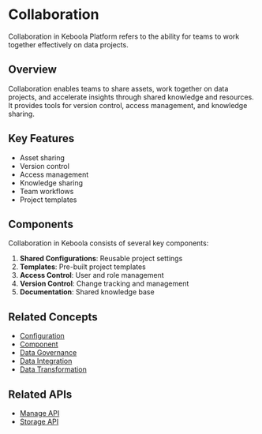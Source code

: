 # Collaboration

Collaboration in Keboola Platform refers to the ability for teams to work together effectively on data projects.

## Overview

Collaboration enables teams to share assets, work together on data projects, and accelerate insights through shared knowledge and resources. It provides tools for version control, access management, and knowledge sharing.

## Key Features

- Asset sharing
- Version control
- Access management
- Knowledge sharing
- Team workflows
- Project templates

## Components

Collaboration in Keboola consists of several key components:

1. **Shared Configurations**: Reusable project settings
2. **Templates**: Pre-built project templates
3. **Access Control**: User and role management
4. **Version Control**: Change tracking and management
5. **Documentation**: Shared knowledge base

## Related Concepts

- [Configuration](configuration.md)
- [Component](component.md)
- [Data Governance](data-governance.md)
- [Data Integration](data-integration.md)
- [Data Transformation](data-transformation.md)

## Related APIs

- [Manage API](../apis/manage-api.md)
- [Storage API](../apis/storage-api.md) 
